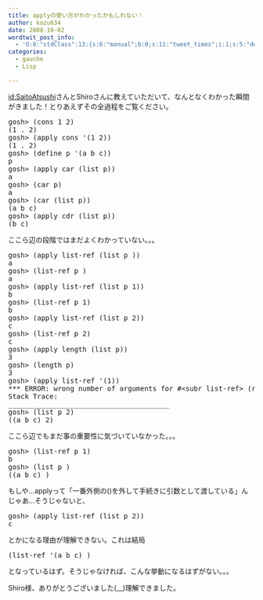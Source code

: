 ```yaml
---
title: applyの使い方がわかったかもしれない！
author: kazu634
date: 2008-10-02
wordtwit_post_info:
  - 'O:8:"stdClass":13:{s:6:"manual";b:0;s:11:"tweet_times";i:1;s:5:"delay";i:0;s:7:"enabled";i:1;s:10:"separation";s:2:"60";s:7:"version";s:3:"3.7";s:14:"tweet_template";b:0;s:6:"status";i:2;s:6:"result";a:0:{}s:13:"tweet_counter";i:2;s:13:"tweet_log_ids";a:1:{i:0;i:4321;}s:9:"hash_tags";a:0:{}s:8:"accounts";a:1:{i:0;s:7:"kazu634";}}'
categories:
  - gauche
  - Lisp

---
```

<div class="section">
<p>
<a href="http://d.hatena.ne.jp/SaitoAtsushi/" onclick="__gaTracker('send', 'event', 'outbound-article', 'http://d.hatena.ne.jp/SaitoAtsushi/', 'id:SaitoAtsushi');">id:SaitoAtsushi</a>さんとShiroさんに教えていただいて、なんとなくわかった瞬間がきました！とりあえずその全過程をご覧ください。
</p>
  
<pre class="syntax-highlight">
gosh&#62; <span class="synSpecial">(</span><span class="synStatement">cons</span> <span class="synConstant">1</span> <span class="synConstant">2</span><span class="synSpecial">)</span>
<span class="synSpecial">(</span><span class="synConstant">1</span><span class="synStatement"> . </span><span class="synConstant">2</span><span class="synSpecial">)</span>
gosh&#62; <span class="synSpecial">(</span><span class="synStatement">apply</span> <span class="synStatement">cons</span> <span class="synSpecial">'(</span>1 2<span class="synSpecial">))</span>
<span class="synSpecial">(</span><span class="synConstant">1</span><span class="synStatement"> . </span><span class="synConstant">2</span><span class="synSpecial">)</span>
gosh&#62; <span class="synSpecial">(</span>define p <span class="synSpecial">'(</span>a b c<span class="synSpecial">))</span>
p
gosh&#62; <span class="synSpecial">(</span><span class="synStatement">apply</span> <span class="synStatement">car</span> <span class="synSpecial">(</span><span class="synStatement">list</span> p<span class="synSpecial">))</span>
a
gosh&#62; <span class="synSpecial">(</span><span class="synStatement">car</span> p<span class="synSpecial">)</span>
a
gosh&#62; <span class="synSpecial">(</span><span class="synStatement">car</span> <span class="synSpecial">(</span><span class="synStatement">list</span> p<span class="synSpecial">))</span>
<span class="synSpecial">(</span>a b c<span class="synSpecial">)</span>
gosh&#62; <span class="synSpecial">(</span><span class="synStatement">apply</span> <span class="synStatement">cdr</span> <span class="synSpecial">(</span><span class="synStatement">list</span> p<span class="synSpecial">))</span>
<span class="synSpecial">(</span>b c<span class="synSpecial">)</span>
</pre>
  
<p>
    ここら辺の段階ではまだよくわかっていない。。。
</p>
  
<pre class="syntax-highlight">
gosh&#62; <span class="synSpecial">(</span><span class="synStatement">apply</span> list-ref <span class="synSpecial">(</span><span class="synStatement">list</span> p <span class="synConstant"></span><span class="synSpecial">))</span>
a
gosh&#62; <span class="synSpecial">(</span>list-ref p <span class="synConstant"></span><span class="synSpecial">)</span>
a
gosh&#62; <span class="synSpecial">(</span><span class="synStatement">apply</span> list-ref <span class="synSpecial">(</span><span class="synStatement">list</span> p <span class="synConstant">1</span><span class="synSpecial">))</span>
b
gosh&#62; <span class="synSpecial">(</span>list-ref p <span class="synConstant">1</span><span class="synSpecial">)</span>
b
gosh&#62; <span class="synSpecial">(</span><span class="synStatement">apply</span> list-ref <span class="synSpecial">(</span><span class="synStatement">list</span> p <span class="synConstant">2</span><span class="synSpecial">))</span>
c
gosh&#62; <span class="synSpecial">(</span>list-ref p <span class="synConstant">2</span><span class="synSpecial">)</span>
c
gosh&#62; <span class="synSpecial">(</span><span class="synStatement">apply</span> <span class="synStatement">length</span> <span class="synSpecial">(</span><span class="synStatement">list</span> p<span class="synSpecial">))</span>
<span class="synConstant">3</span>
gosh&#62; <span class="synSpecial">(</span><span class="synStatement">length</span> p<span class="synSpecial">)</span>
<span class="synConstant">3</span>
gosh&#62; <span class="synSpecial">(</span><span class="synStatement">apply</span> list-ref <span class="synSpecial">'(</span>1<span class="synSpecial">))</span>
<span class="synStatement">***</span> ERROR: wrong <span class="synStatement">number</span> of arguments for #&#60;subr list-ref&#62; <span class="synSpecial">(</span>required <span class="synConstant">2</span>, got <span class="synConstant">1</span><span class="synSpecial">)</span>
Stack Trace:
_______________________________________
gosh&#62; <span class="synSpecial">(</span><span class="synStatement">list</span> p <span class="synConstant">2</span><span class="synSpecial">)</span>
<span class="synSpecial">((</span>a b c<span class="synSpecial">)</span> <span class="synConstant">2</span><span class="synSpecial">)</span>
</pre>
  
<p>
    ここら辺でもまだ事の重要性に気づいていなかった。。。
</p>
  
<pre class="syntax-highlight">
gosh&#62; <span class="synSpecial">(</span>list-ref p <span class="synConstant">1</span><span class="synSpecial">)</span>
b
gosh&#62; <span class="synSpecial">(</span><span class="synStatement">list</span> p <span class="synConstant"></span><span class="synSpecial">)</span>
<span class="synSpecial">((</span>a b c<span class="synSpecial">)</span> <span class="synConstant"></span><span class="synSpecial">)</span>
</pre>
  
<p>
    もしや…applyって「一番外側の()を外して手続きに引数として渡している」んじゃあ…そうじゃないと、
</p>
  
<pre class="syntax-highlight">
gosh&#62; <span class="synSpecial">(</span><span class="synStatement">apply</span> list-ref <span class="synSpecial">(</span><span class="synStatement">list</span> p <span class="synConstant">2</span><span class="synSpecial">))</span>
c
</pre>
  
<p>
    とかになる理由が理解できない。これは結局
</p>
  
<pre class="syntax-highlight">
<span class="synSpecial">(</span>list-ref <span class="synSpecial">'(</span>a b c<span class="synSpecial">)</span> <span class="synConstant"></span><span class="synSpecial">)</span>
</pre>
  
<p>
    となっているはず。そうじゃなければ、こんな挙動になるはずがない。。。
</p>
  
<p>
</p>
  
<p>
    Shiro様、ありがとうございました(__)理解できました。
</p>
</div>
